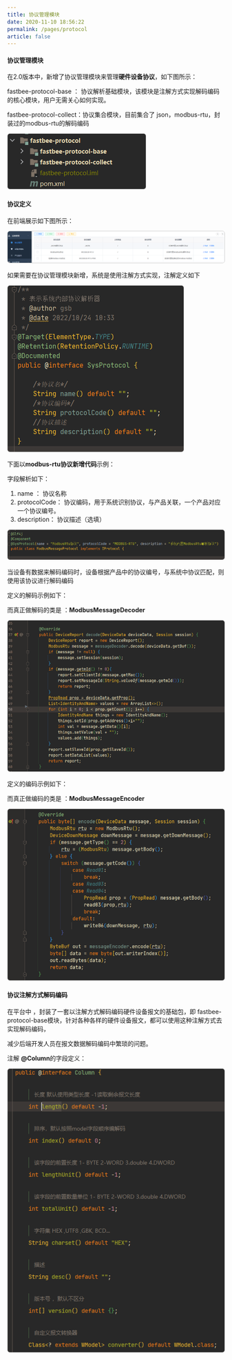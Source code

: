 ```yaml
---
title: 协议管理模块
date: 2020-11-10 18:56:22
permalink: /pages/protocol
article: false
---
```


#### 协议管理模块

在2.0版本中，新增了协议管理模块来管理**硬件设备协议**，如下图所示：

fastbee-protocol-base ： 协议解析基础模块，该模块是注解方式实现解码编码的核心模块，用户无需关心如何实现。

fastbee-protocol-collect：协议集合模块，目前集合了 json，modbus-rtu，封装过的modbus-rtu的解码编码

<img src="../png/protocol01.png" style="border:1px solid #ccc;border-radius:6px;" />

#### 协议定义

在前端展示如下图所示：

<img src="../png/protocol02.png" style="border:1px solid #ccc;border-radius:6px;" />

如果需要在协议管理模块新增，系统是使用注解方式实现，注解定义如下

<img src="../png/protocol03.png" style="border:1px solid #ccc;border-radius:6px;" />

下面以**modbus-rtu协议新增代码**示例：

字段解析如下：

1. name  ：            协议名称
2. protocolCode： 协议编码，用于系统识别协议，与产品关联，一个产品对应一个协议编号。
3. description：     协议描述（选填）

<img src="../png/protocol04.png" style="border:1px solid #ccc;border-radius:6px;" />

当设备有数据来解码编码时，设备根据产品中的协议编号，与系统中协议匹配，则使用该协议进行解码编码

定义的解码示例如下：

而真正做解码的类是 ：**<span dir="">ModbusMessageDecoder</span>**

<img src="../png/protocol05.png" style="border:1px solid #ccc;border-radius:6px;" />

定义的编码示例如下：

而真正做编码的类是 ：**<span dir="">ModbusMessageEncoder</span>**

<img src="../png/protocol06.png" style="border:1px solid #ccc;border-radius:6px;" />

#### **协议注解方式解码编码**

<span dir="">在平台中 ，封装了一套以注解方式解码编码硬件设备报文的基础包，即 </span>fastbee-protocol-base模块<span dir="">，针对各种各样的硬件设备报文，都可以使用这种注解方式去实现解码编码，</span>

<span dir="">减少后端开发人员在报文数据解码编码中繁琐的问题。</span>

<span dir="">注解 **@Column**的字段定义：</span>

<img src="../png/protocol07.png" style="border:1px solid #ccc;border-radius:6px;" />